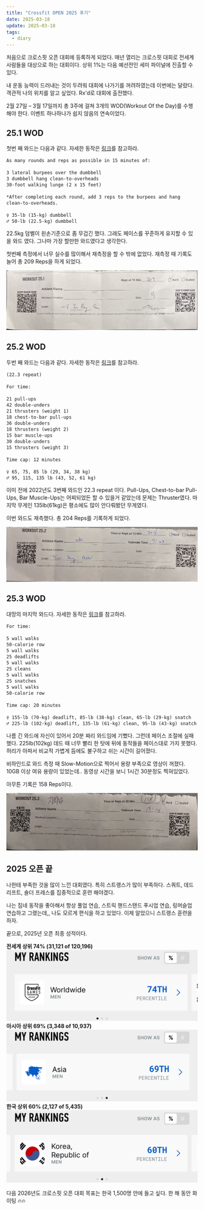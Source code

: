 ```yaml
---
title: "Crossfit OPEN 2025 후기"
date: 2025-03-18
update: 2025-03-18
tags:
  - diary
---
```


처음으로 크로스핏 오픈 대회에 등록하게 되었다.
매년 열리는 크로스핏 대회로 전세계 사람들을 대상으로 하는 대회이다.
상위 1%는 다음 예선전인 세미 파이널에 진출할 수 있다.

내 운동 능력이 드러내는 것이 두려워 대회에 나가기를 꺼려하였는데 이번에는 달랐다.
객관적 나의 위치를 알고 싶었다.
Rx'd로 대회에 출전했다.

2월 27일 – 3월 17일까지 총 3주에 걸쳐 3개의 WOD(Workout Of the Day)를 수행해야 한다.
이벤트 하나하나가 쉽지 않음의 연속이었다.

## 25.1 WOD

첫번 째 와드는 다음과 같다.
자세한 동작은 [링크](https://games.crossfit.com/workouts/open/2025/1)를 참고하라.

```
As many rounds and reps as possible in 15 minutes of:

3 lateral burpees over the dumbbell
3 dumbbell hang clean-to-overheads
30-foot walking lunge (2 x 15 feet)

*After completing each round, add 3 reps to the burpees and hang clean-to-overheads.

♀ 35-lb (15-kg) dumbbell
♂ 50-lb (22.5-kg) dumbbell
```

22.5kg 덤벨이 왼손기준으로 좀 무겁긴 했다.
그래도 페이스를 꾸준하게 유지할 수 있을 와드 였다.
그나마 가장 할만한 와드였다고 생각한다.

첫번째 측정에서 너무 실수를 많이해서 재측정을 할 수 밖에 없었다.
재측정 때 기록도 늘어 총 209 Reps을 하게 되었다.

![25.1 wod](25.1_wod.png)

## 25.2 WOD

두번 째 와드는 다음과 같다.
자세한 동작은 [링크](https://games.crossfit.com/workouts/open/2025/2)를 참고하라.

```
(22.3 repeat)

For time:

21 pull-ups
42 double-unders
21 thrusters (weight 1)
18 chest-to-bar pull-ups
36 double-unders
18 thrusters (weight 2)
15 bar muscle-ups
30 double-unders
15 thrusters (weight 3)

Time cap: 12 minutes

♀ 65, 75, 85 lb (29, 34, 38 kg)
♂ 95, 115, 135 lb (43, 52, 61 kg)
```

이미 전에 2022년도 3번째 와드인 22.3 repeat 이다.
Pull-Ups, Chest-to-bar Pull-Ups, Bar Muscle-Ups는 어찌되었든 할 수 있을거 같았는데 문제는 Thruster였다.
마지막 무게인 135lb(61kg)은 평소에도 많이 안다뤄봤던 무게였다.

이번 와드도 재측했다.
총 204 Reps를 기록하게 되었다.

![25.2 wod](25.2_wod.png)

## 25.3 WOD

대망의 마지막 와드다.
자세한 동작은 [링크](https://games.crossfit.com/workouts/open/2025/3)를 참고하라.

```
For time:

5 wall walks
50-calorie row
5 wall walks
25 deadlifts
5 wall walks
25 cleans
5 wall walks
25 snatches
5 wall walks
50-calorie row

Time cap: 20 minutes

♀ 155-lb (70-kg) deadlift, 85-lb (38-kg) clean, 65-lb (29-kg) snatch
♂ 225-lb (102-kg) deadlift, 135-lb (61-kg) clean, 95-lb (43-kg) snatch
```

나름 긴 와드에 자신이 있어서 20분 짜리 와드임에 기뻤다.
그런데 페이스 조절에 실패했다.
225lb(102kg) 데드 때 너무 빨리 한 탓에 뒤에 동작들을 페이스대로 가지 못했다.
허리가 아파서 비교적 가볍게 듬에도 불구하고 쉬는 시간이 길어졌다.

비하인드로 와드 측정 때 Slow-Motion으로 찍어서 용량 부족으로 영상이 꺼졌다.
10GB 이상 여유 용량이 있었는데..
동영상 시간을 보니 1시간 30분정도 찍혀있었다.

아무튼 기록은 158 Reps이다.

![25.3](25.3_wod.png)

## 2025 오픈 끝

나한테 부족한 것을 많이 느낀 대회였다.
특히 스트랭스가 많이 부족하다.
스쿼트, 데드리프트, 숄더 프레스를 집중적으로 훈련 해야겠다.

나는 짐네 동작을 좋아해서 항상 풀업 연습, 스트릭 핸드스탠드 푸시업 연습, 링머슬업 연습하고 그랬는데,, 나도 모르게 편식을 하고 있었다.
이제 알았으니 스트랭스 훈련을 하자.

끝으로, 2025년 오픈 최종 성적이다.

**전세계 상위 74% (31,121 of 120,196)**
![world-wide rank](worlwide_rank.PNG)
**아시아 상위 69% (3,348 of 10,937)**
![asia rank](asia_rank.PNG)
**한국 상위 60% (2,127 of 5,435)**
![korea rank](korea_rank.PNG)

다음 2026년도 크로스핏 오픈 대회 목표는 한국 1,500명 안에 들고 싶다.
한 해 동안 화이팅 🔥🔥